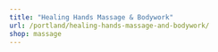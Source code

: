 ```yaml
---
title: "Healing Hands Massage & Bodywork"
url: /portland/healing-hands-massage-and-bodywork/
shop: massage
---
```

